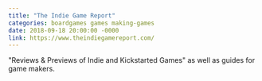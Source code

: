 ```yaml
---
title: "The Indie Game Report"
categories: boardgames games making-games
date: 2018-09-18 20:00:00 -0000
link: https://www.theindiegamereport.com/
---
```

"Reviews & Previews of Indie and Kickstarted Games" as well as guides for game makers.
